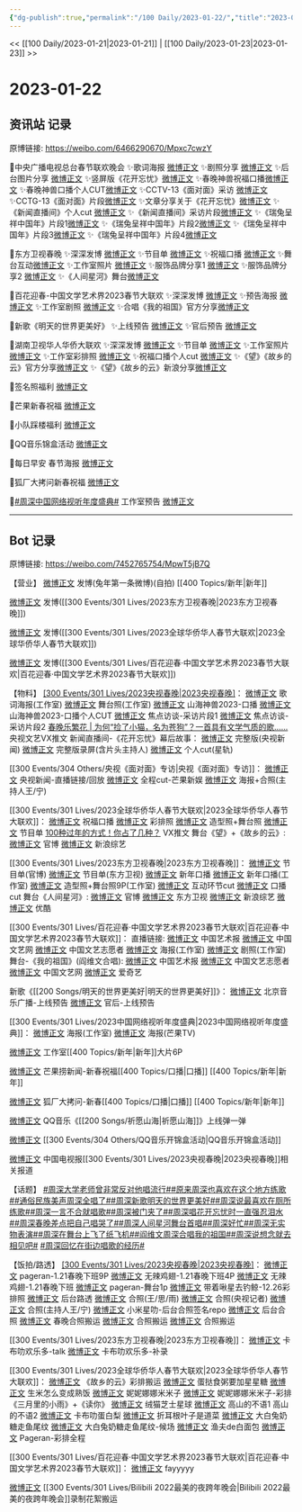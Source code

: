 ```yaml
---
{"dg-publish":true,"permalink":"/100 Daily/2023-01-22/","title":"2023-01-22","created":"2023-01-30T10:52:56.000+08:00","updated":"2023-04-11T14:46:32.404+08:00"}
---
```



<< [[100 Daily/2023-01-21\|2023-01-21]] | [[100 Daily/2023-01-23\|2023-01-23]] >>

# 2023-01-22

## 资讯站 记录

原博链接: https://weibo.com/6466290670/Mpxc7cwzY

🌟中央广播电视总台春节联欢晚会
✨歌词海报 [微博正文](https://m.weibo.cn/6466290670/4860774030253375)
✨剧照分享 [微博正文](https://m.weibo.cn/6466290670/4860774600150640)
✨后台图片分享 [微博正文](https://m.weibo.cn/6466290670/4860756997440551)
✨竖屏版《花开忘忧》[微博正文](https://m.weibo.cn/6466290670/4860625685057186)
✨春晚神兽祝福口播[微博正文](https://m.weibo.cn/6466290670/4860655788100590)
✨春晚神兽口播个人CUT[微博正文](https://m.weibo.cn/6466290670/4860693436175027)
✨CCTV-13《面对面》采访 [微博正文](https://m.weibo.cn/6466290670/4860842983559306)
✨CCTG-13《面对面》片段[微博正文](https://m.weibo.cn/6466290670/4860850328830284)
✨文章分享关于《花开忘忧》[微博正文](https://m.weibo.cn/6466290670/4860760810062107)
✨《新闻直播间》个人cut [微博正文](https://m.weibo.cn/6466290670/4860654014435040)
✨《新闻直播间》采访片段[微博正文](https://m.weibo.cn/6466290670/4860700679734806)
✨《瑞兔呈祥中国年》片段1[微博正文](https://m.weibo.cn/6466290670/4860686087227435)
✨《瑞兔呈祥中国年》片段2[微博正文](https://m.weibo.cn/6466290670/4860701120136434)
✨《瑞兔呈祥中国年》片段3[微博正文](https://m.weibo.cn/6466290670/4860701975515405)
✨《瑞兔呈祥中国年》片段4[微博正文](https://m.weibo.cn/6466290670/4860623386841695)

🌟东方卫视春晚
✨深深发博 [微博正文](https://m.weibo.cn/6466290670/4860813443599753)
✨节目单 [微博正文](https://m.weibo.cn/6466290670/4860708418490775)
✨祝福口播 [微博正文](https://m.weibo.cn/6466290670/4860753603987716)
✨舞台互动[微博正文](https://m.weibo.cn/6466290670/4860818430100401)
✨工作室照片 [微博正文](https://m.weibo.cn/6466290670/4860810671161579)
✨服饰品牌分享1 [微博正文](https://m.weibo.cn/6466290670/4860818720819664)
✨服饰品牌分享2 [微博正文](https://m.weibo.cn/6466290670/4860857757205802)
✨《人间星河》舞台[微博正文](https://m.weibo.cn/6466290670/4860804908979805)

🌟百花迎春-中国文学艺术界2023春节大联欢
✨深深发博 [微博正文](https://m.weibo.cn/6466290670/4860833089199217)
✨预告海报 [微博正文](https://m.weibo.cn/6466290670/4860776291239190)
✨工作室剧照 [微博正文](https://m.weibo.cn/6466290670/4860843327488322)
✨合唱《我的祖国》官方分享[微博正文](https://m.weibo.cn/6466290670/4860834318130358)

🌟新歌《明天的世界更美好》
✨上线预告 [微博正文](https://m.weibo.cn/6466290670/4860655255683086)
✨官后预告 [微博正文](https://m.weibo.cn/6466290670/4860754190665124)

🌟湖南卫视华人华侨大联欢
✨深深发博 [微博正文](https://m.weibo.cn/6466290670/4860814038933909)
✨节目单 [微博正文](https://m.weibo.cn/6466290670/4860719013825865)
✨工作室照片 [微博正文](https://m.weibo.cn/6466290670/4860819429131003)
✨工作室彩排照 [微博正文](https://m.weibo.cn/6466290670/4860727846240783)
✨祝福口播个人cut [微博正文](https://m.weibo.cn/6466290670/4860680711439394)
✨《望》《故乡的云》官方分享[微博正文](https://m.weibo.cn/6466290670/4860804589949131)
✨《望》《故乡的云》新浪分享[微博正文](https://m.weibo.cn/6466290670/4860804140895067)

🌟签名照福利 [微博正文](https://m.weibo.cn/6466290670/4860685605928976)

🌟芒果新春祝福 [微博正文](https://m.weibo.cn/6466290670/4860702533359755)

🌟小队踩楼福利 [微博正文](https://m.weibo.cn/6466290670/4860764395668620)

🌟QQ音乐锦盒活动 [微博正文](https://m.weibo.cn/6466290670/4860780413455945)

🌟每日早安 春节海报 [微博正文](https://m.weibo.cn/6466290670/4860621684217937)

🌟狐厂大拷问新春祝福 [微博正文](https://m.weibo.cn/6466290670/4860727301507678)

🌟[#周深中国网络视听年度盛典#](https://s.weibo.com/weibo?q=%23%E5%91%A8%E6%B7%B1%E4%B8%AD%E5%9B%BD%E7%BD%91%E7%BB%9C%E8%A7%86%E5%90%AC%E5%B9%B4%E5%BA%A6%E7%9B%9B%E5%85%B8%23) 工作室预告 [微博正文](https://m.weibo.cn/6466290670/4860703100371916)

---
## Bot 记录

原博链接: https://weibo.com/7452765754/MpwT5jB7Q

【营业】
[微博正文](https://m.weibo.cn/1736988591/4860499341087131) 发博(兔年第一条微博)(自拍) [[400 Topics/新年\|新年]]

[微博正文](https://m.weibo.cn/1736988591/4860805424876413) 发博([[300 Events/301 Lives/2023东方卫视春晚\|2023东方卫视春晚]])

[微博正文](https://m.weibo.cn/1736988591/4860811640571674) 发博([[300 Events/301 Lives/2023全球华侨华人春节大联欢\|2023全球华侨华人春节大联欢]])

[微博正文](https://m.weibo.cn/1736988591/4860830107042635) 发博([[300 Events/301 Lives/百花迎春·中国文学艺术界2023春节大联欢\|百花迎春·中国文学艺术界2023春节大联欢]])

【物料】
[[300 Events/301 Lives/2023央视春晚\|2023央视春晚]](续)：
[微博正文](https://m.weibo.cn/7478855230/4860756007322108) 歌词海报(工作室)
[微博正文](https://m.weibo.cn/7478855230/4860756442485546) 舞台照(工作室)
[微博正文](https://m.weibo.cn/7814515001/4860436542921656) 山海神兽2023-口播
[微博正文](https://m.weibo.cn/6466290670/4860693436175027) 山海神兽2023-口播个人CUT
[微博正文](https://m.weibo.cn/1911484643/4860499290498665) 焦点访谈-采访片段1
[微博正文](https://m.weibo.cn/1911484643/4860507137256027) 焦点访谈-采访片段2
[春晚乐繁花 | 为何“捡了小猫，名为苍狗”？一首具有文学气质的歌…...](https://weibo.cn/sinaurl?u=https%3A%2F%2Fmp.weixin.qq.com%2Fs%2FVVyVoE5NP0Kd-Aj8_yeEpg) 央视文艺VX推文
新闻直播间-《花开忘忧》幕后故事：
[微博正文](https://m.weibo.cn/2656274875/4860693478642284) 完整版(央视新闻)
[微博正文](https://m.weibo.cn/6470637346/4860646574000210) 完整版录屏(含片头主持人)
[微博正文](https://m.weibo.cn/6466290670/4860654014435040) 个人cut(星轨)

[[300 Events/304 Others/央视《面对面》专访\|央视《面对面》专访]]：
[微博正文](https://m.weibo.cn/2656274875/4860824168956187) 央视新闻-直播链接/回放
[微博正文](https://m.weibo.cn/1591169702/4860831152478090) 全程cut-芒果新娱
[微博正文](https://m.weibo.cn/1217393855/4860820083967985) 海报+合照(主持人王/宁)

[[300 Events/301 Lives/2023全球华侨华人春节大联欢\|2023全球华侨华人春节大联欢]]：
[微博正文](https://m.weibo.cn/5785156131/4860665409836151) 祝福口播
[微博正文](https://m.weibo.cn/7478855230/4860725971392963) 彩排照
[微博正文](https://m.weibo.cn/7478855230/4860816485257401) 造型照+舞台照
[微博正文](https://m.weibo.cn/5785156131/4860715703213383) 节目单
[100种过年的方式！你占了几种？](https://weibo.cn/sinaurl?u=https%3A%2F%2Fmp.weixin.qq.com%2Fs%2FG6BI7_P_oQ4zxK-6NCkfRg) VX推文
舞台《望》+《故乡的云》:
[微博正文](https://m.weibo.cn/5785156131/4860803394313068) 官博
[微博正文](https://m.weibo.cn/1878335471/4860802949453026) 新浪综艺

[[300 Events/301 Lives/2023东方卫视春晚\|2023东方卫视春晚]]：
[微博正文](https://m.weibo.cn/3154827593/4860703179022721) 节目单(官博)
[微博正文](https://m.weibo.cn/1767910704/4860706630932276) 节目单(东方卫视)
[微博正文](https://m.weibo.cn/3154827593/4860744670120428) 新年口播
[微博正文](https://m.weibo.cn/7478855230/4860748550114202) 新年口播(工作室)
[微博正文](https://m.weibo.cn/7478855230/4860809510133965) 造型照+舞台照9P(工作室)
[微博正文](https://m.weibo.cn/6466290670/4860818430100401) 互动环节cut
[微博正文](https://m.weibo.cn/7495641082/4860836210281638) 口播cut
舞台《人间星河》:
[微博正文](https://m.weibo.cn/3154827593/4860803272672006) 官博
[微博正文](https://m.weibo.cn/1767910704/4860803653837757) 东方卫视
[微博正文](https://m.weibo.cn/1878335471/4860803935636806) 新浪综艺
[微博正文](https://m.weibo.cn/1642904381/4860831245012350) 优酷

[[300 Events/301 Lives/百花迎春·中国文学艺术界2023春节大联欢\|百花迎春·中国文学艺术界2023春节大联欢]]：
直播链接:
[微博正文](https://m.weibo.cn/3171364240/4860804177855996) 中国艺术报
[微博正文](https://m.weibo.cn/1943724947/4860691535895716) 中国文艺网
[微博正文](https://m.weibo.cn/3211895913/4860795126547526) 中国文艺志愿者
[微博正文](https://m.weibo.cn/7478855230/4860771127792768) 海报(工作室)
[微博正文](https://m.weibo.cn/7478855230/4860839142098919) 剧照(工作室)
舞台-《我的祖国》(阎维文合唱):
[微博正文](https://m.weibo.cn/1943724947/4860822940292570) 中国艺术报
[微博正文](https://m.weibo.cn/3211895913/4860824335946502) 中国文艺志愿者
[微博正文](https://m.weibo.cn/3171364240/4860859350518030) 中国文艺网
[微博正文](https://m.weibo.cn/1731986465/4860831445812315) 爱奇艺

新歌《[[200 Songs/明天的世界更美好\|明天的世界更美好]]》：
[微博正文](https://m.weibo.cn/1910355794/4860650306668425) 北京音乐广播-上线预告
[微博正文](https://m.weibo.cn/5248300719/4860750289961953) 官后-上线预告

[[300 Events/301 Lives/2023中国网络视听年度盛典\|2023中国网络视听年度盛典]]：
[微博正文](https://m.weibo.cn/7478855230/4860701183055265) 海报(工作室)
[微博正文](https://m.weibo.cn/1663088660/4860652822727406) 海报(芒果TV)

[微博正文](https://m.weibo.cn/7478855230/4860499311201137) 工作室[[400 Topics/新年\|新年]]大片6P

[微博正文](https://m.weibo.cn/5337758780/4860689280141534) 芒果捞新闻-新春祝福[[400 Topics/口播\|口播]] [[400 Topics/新年\|新年]]

[微博正文](https://m.weibo.cn/6525010965/4860711022624898) 狐厂大拷问-新春[[400 Topics/口播\|口播]] [[400 Topics/新年\|新年]]

[微博正文](https://m.weibo.cn/2169129705/4860681251458675) QQ音乐《[[200 Songs/祈愿山海\|祈愿山海]]》上线弹一弹

[微博正文](https://m.weibo.cn/6466290670/4860780413455945) [[300 Events/304 Others/QQ音乐开锦盒活动\|QQ音乐开锦盒活动]]

[微博正文](https://m.weibo.cn/2429865523/4860771382856373) 中国电视报[[300 Events/301 Lives/2023央视春晚\|2023央视春晚]]相关报道

【话题】
[#周深大学老师曾非常反对他唱流行#](https://s.weibo.com/weibo?q=%23%E5%91%A8%E6%B7%B1%E5%A4%A7%E5%AD%A6%E8%80%81%E5%B8%88%E6%9B%BE%E9%9D%9E%E5%B8%B8%E5%8F%8D%E5%AF%B9%E4%BB%96%E5%94%B1%E6%B5%81%E8%A1%8C%23)[#原来周深也喜欢在这个地方练歌#](https://s.weibo.com/weibo?q=%23%E5%8E%9F%E6%9D%A5%E5%91%A8%E6%B7%B1%E4%B9%9F%E5%96%9C%E6%AC%A2%E5%9C%A8%E8%BF%99%E4%B8%AA%E5%9C%B0%E6%96%B9%E7%BB%83%E6%AD%8C%23)[#通俗民族美声周深全唱了#](https://s.weibo.com/weibo?q=%23%E9%80%9A%E4%BF%97%E6%B0%91%E6%97%8F%E7%BE%8E%E5%A3%B0%E5%91%A8%E6%B7%B1%E5%85%A8%E5%94%B1%E4%BA%86%23)[#周深新歌明天的世界更美好#](https://s.weibo.com/weibo?q=%23%E5%91%A8%E6%B7%B1%E6%96%B0%E6%AD%8C%E6%98%8E%E5%A4%A9%E7%9A%84%E4%B8%96%E7%95%8C%E6%9B%B4%E7%BE%8E%E5%A5%BD%23)[#周深说最喜欢在厕所练歌#](https://s.weibo.com/weibo?q=%23%E5%91%A8%E6%B7%B1%E8%AF%B4%E6%9C%80%E5%96%9C%E6%AC%A2%E5%9C%A8%E5%8E%95%E6%89%80%E7%BB%83%E6%AD%8C%23)[#周深一言不合就唱歌#](https://s.weibo.com/weibo?q=%23%E5%91%A8%E6%B7%B1%E4%B8%80%E8%A8%80%E4%B8%8D%E5%90%88%E5%B0%B1%E5%94%B1%E6%AD%8C%23)[#周深被门夹了#](https://s.weibo.com/weibo?q=%23%E5%91%A8%E6%B7%B1%E8%A2%AB%E9%97%A8%E5%A4%B9%E4%BA%86%23)[#周深唱花开忘忧时一直强忍泪水#](https://s.weibo.com/weibo?q=%23%E5%91%A8%E6%B7%B1%E5%94%B1%E8%8A%B1%E5%BC%80%E5%BF%98%E5%BF%A7%E6%97%B6%E4%B8%80%E7%9B%B4%E5%BC%BA%E5%BF%8D%E6%B3%AA%E6%B0%B4%23)[#周深春晚差点把自己唱哭了#](https://s.weibo.com/weibo?q=%23%E5%91%A8%E6%B7%B1%E6%98%A5%E6%99%9A%E5%B7%AE%E7%82%B9%E6%8A%8A%E8%87%AA%E5%B7%B1%E5%94%B1%E5%93%AD%E4%BA%86%23)[#周深人间星河舞台首唱#](https://s.weibo.com/weibo?q=%23%E5%91%A8%E6%B7%B1%E4%BA%BA%E9%97%B4%E6%98%9F%E6%B2%B3%E8%88%9E%E5%8F%B0%E9%A6%96%E5%94%B1%23)[#周深好忙#](https://s.weibo.com/weibo?q=%23%E5%91%A8%E6%B7%B1%E5%A5%BD%E5%BF%99%23)[#周深无实物表演#](https://s.weibo.com/weibo?q=%23%E5%91%A8%E6%B7%B1%E6%97%A0%E5%AE%9E%E7%89%A9%E8%A1%A8%E6%BC%94%23)[#周深在舞台上飞了纸飞机#](https://s.weibo.com/weibo?q=%23%E5%91%A8%E6%B7%B1%E5%9C%A8%E8%88%9E%E5%8F%B0%E4%B8%8A%E9%A3%9E%E4%BA%86%E7%BA%B8%E9%A3%9E%E6%9C%BA%23)[#阎维文周深合唱我的祖国#](https://s.weibo.com/weibo?q=%23%E9%98%8E%E7%BB%B4%E6%96%87%E5%91%A8%E6%B7%B1%E5%90%88%E5%94%B1%E6%88%91%E7%9A%84%E7%A5%96%E5%9B%BD%23)[#周深说想念就去相见吧#](https://s.weibo.com/weibo?q=%23%E5%91%A8%E6%B7%B1%E8%AF%B4%E6%83%B3%E5%BF%B5%E5%B0%B1%E5%8E%BB%E7%9B%B8%E8%A7%81%E5%90%A7%23)
[#周深回忆在街边唱歌的经历#](https://s.weibo.com/weibo?q=%23%E5%91%A8%E6%B7%B1%E5%9B%9E%E5%BF%86%E5%9C%A8%E8%A1%97%E8%BE%B9%E5%94%B1%E6%AD%8C%E7%9A%84%E7%BB%8F%E5%8E%86%23)

【饭拍/路透】
[[300 Events/301 Lives/2023央视春晚\|2023央视春晚]](续)：
[微博正文](https://m.weibo.cn/7633014126/4860508664241872) pageran-1.21春晚下班9P
[微博正文](https://m.weibo.cn/7495641082/4860515611056982) 无辣鸡翅-1.21春晚下班4P
[微博正文](https://m.weibo.cn/7495641082/4860533163690340) 无辣鸡翅-1.21春晚下班
[微博正文](https://m.weibo.cn/7633014126/4860540067513046) pageran-舞台1p
[微博正文](https://m.weibo.cn/3246571812/4860663719264613) 带着啾星去钓鲸-12.26彩排照
[微博正文](https://m.weibo.cn/1167288860/4860473670904326) 后台路透
[微博正文](https://m.weibo.cn/2956769713/4860489496532751) 合照(王/思/雨)
[微博正文](https://m.weibo.cn/3867150050/4860677426781839) 合照(央视记者)
[微博正文](https://m.weibo.cn/1217393855/4860672238688885) 合照(主持人王/宁)
[微博正文](https://m.weibo.cn/7709638218/4860480847873252) 小米星叻-后台合照签名repo
[微博正文](https://m.weibo.cn/5125072259/4860717868254349) 后台合照
[微博正文](https://m.weibo.cn/7495641082/4860693851145102) 春晚合照搬运
[微博正文](https://m.weibo.cn/7480994571/4860765561685013) 合照搬运
[微博正文](https://m.weibo.cn/2896317997/4860901960712541) 合照搬运

[[300 Events/301 Lives/2023东方卫视春晚\|2023东方卫视春晚]]：
[微博正文](https://m.weibo.cn/5373127683/4860814508952108) 卡布叻欢乐多-talk
[微博正文](https://m.weibo.cn/5373127683/4860821862096671) 卡布叻欢乐多-补录

[[300 Events/301 Lives/2023全球华侨华人春节大联欢\|2023全球华侨华人春节大联欢]]：
[微博正文](https://m.weibo.cn/2321178365/4860808587383149) 《故乡的云》彩排搬运
[微博正文](https://m.weibo.cn/6048634807/4860807512590467) 蛋挞食粥要加星星糖
[微博正文](https://m.weibo.cn/7737720600/4860811565339086) 生米怎么变成熟饭
[微博正文](https://m.weibo.cn/1848110183/4860812835687938) 妮妮娜娜米米子
[微博正文](https://m.weibo.cn/1848110183/4860817733851506) 妮妮娜娜米米子-彩排《三月里的小雨》+《读你》
[微博正文](https://m.weibo.cn/7771428276/4860815167195697) 绒猫芝士星球
[微博正文](https://m.weibo.cn/7433526227/4860810335355642) 高山的不语1
[](https://m.weibo.cn/7433526227/4860810323821409) 高山的不语2
[微博正文](https://m.weibo.cn/2140106530/4860831784763412) 卡布叻蛋白梨
[微博正文](https://m.weibo.cn/6507256025/4860828002291118) 折耳根叶子是道菜
[微博正文](https://m.weibo.cn/3190113867/4860826475043805) 大白兔奶糖走鱼尾纹
[微博正文](https://m.weibo.cn/3190113867/4860836861187150) 大白兔奶糖走鱼尾纹-候场
[微博正文](https://m.weibo.cn/1291340441/4860821857635195) 渔夫de白面包
[微博正文](https://m.weibo.cn/7633014126/4860850827953159) Pageran-彩排全程

[[300 Events/301 Lives/百花迎春·中国文学艺术界2023春节大联欢\|百花迎春·中国文学艺术界2023春节大联欢]]：
[微博正文](https://m.weibo.cn/2621211921/4860804815912963) fayyyyy

[微博正文](https://m.weibo.cn/3199780861/4860738838991771) [[300 Events/301 Lives/Bilibili 2022最美的夜跨年晚会\|Bilibili 2022最美的夜跨年晚会]]录制花絮搬运
